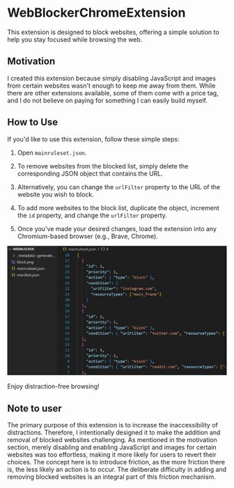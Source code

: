 # WebBlockerChromeExtension

This extension is designed to block websites, offering a simple solution to help you stay focused while browsing the web.

## Motivation

I created this extension because simply disabling JavaScript and images from certain websites wasn't enough to keep me away from them. While there are other extensions available, some of them come with a price tag, and I do not believe on paying for something I can easily build myself.

## How to Use

If you'd like to use this extension, follow these simple steps:

1. Open `mainruleset.json`.

2. To remove websites from the blocked list, simply delete the corresponding JSON object that contains the URL.

3. Alternatively, you can change the `urlFilter` property to the URL of the website you wish to block.

4. To add more websites to the block list, duplicate the object, increment the `id` property, and change the `urlFilter` property.

5. Once you've made your desired changes, load the extension into any Chromium-based browser (e.g., Brave, Chrome).

![alt text](readme/readme.png)

Enjoy distraction-free browsing!

## Note to user

The primary purpose of this extension is to increase the inaccessibility of distractions. Therefore, I intentionally designed it to make the addition and removal of blocked websites challenging. As mentioned in the motivation section, merely disabling and enabling JavaScript and images for certain websites was too effortless, making it more likely for users to revert their choices. The concept here is to introduce friction, as the more friction there is, the less likely an action is to occur. The deliberate difficulty in adding and removing blocked websites is an integral part of this friction mechanism.
